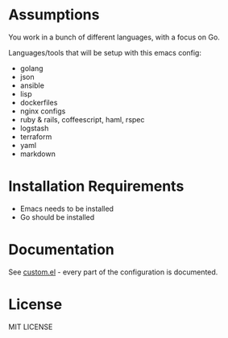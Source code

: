 # Assumptions

You work in a bunch of different languages, with a focus on Go.

Languages/tools that will be setup with this emacs config:

* golang
* json
* ansible
* lisp
* dockerfiles
* nginx configs
* ruby & rails, coffeescript, haml, rspec
* logstash
* terraform
* yaml
* markdown

# Installation Requirements

* Emacs needs to be installed
* Go should be installed

# Documentation

See [custom.el](custom.el) - every part of the configuration is documented.

# License

MIT LICENSE
